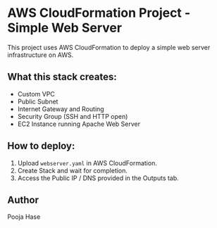 # AWS CloudFormation Project - Simple Web Server

This project uses AWS CloudFormation to deploy a simple web server infrastructure on AWS.

## What this stack creates:
- Custom VPC
- Public Subnet
- Internet Gateway and Routing
- Security Group (SSH and HTTP open)
- EC2 Instance running Apache Web Server

## How to deploy:
1. Upload `webserver.yaml` in AWS CloudFormation.
2. Create Stack and wait for completion.
3. Access the Public IP / DNS provided in the Outputs tab.

## Author
Pooja Hase
